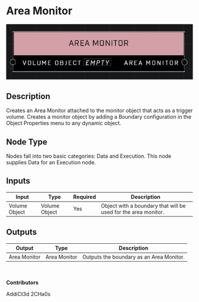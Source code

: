# Area Monitor
![](../../../.gitbook/assets/area-monitor.JPG)

## Description
Creates an Area Monitor attached to the monitor object that acts as a trigger volume. Creates a monitor object by adding a Boundary configuration in the Object Properties menu to any dynamic object.

## Node Type
Nodes fall into two basic categories: Data and Execution. This node supplies Data for an Execution node.

## Inputs
| Input | Type | Required | Description |
|------------------|------------------|----------|--------------------------------------------------------------|
| Volume Object | Volume Object | Yes | Object with a boundary that will be used for the area monitor. |

## Outputs
| Output | Type | Description |
|------------------|------------------|--------------------------------------------------------------|
| Area Monitor | Area Monitor | Outputs the boundary as an Area Monitor. |


\
\
**Contributors**

AddiCt3d 2CHa0s
